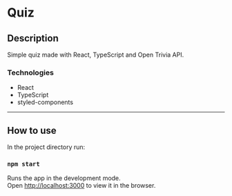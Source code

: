 # Quiz

## Description
Simple quiz made with React, TypeScript and Open Trivia API.


### Technologies
- React
- TypeScript
- styled-components

---

## How to use

In the project directory run:
### ``npm start``

Runs the app in the development mode.\
Open [http://localhost:3000](http://localhost:3000) to view it in the browser.
